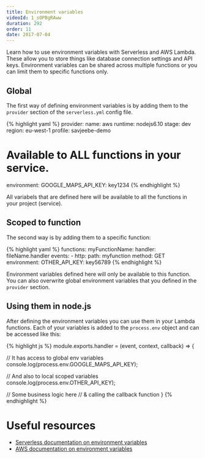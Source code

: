 ```yaml
---
title: Environment variables
videoId: 1_sOPBgRAww
duration: 292
order: 11
date: 2017-07-04
---
```


Learn how to use environment variables with Serverless and AWS Lambda. These allow you to store things like database connection settings and API keys. Environment variables can be shared across multiple functions or you can limit them to specific functions only.

## Global
The first way of defining environment variables is by adding them to the ``provider`` section of the ``serverless.yml`` config file.

{% highlight yaml %}
provider:
  name: aws
  runtime: nodejs6.10
  stage: dev
  region: eu-west-1
  profile: savjeebe-demo

  # Available to ALL functions in your service.
  environment:
    GOOGLE_MAPS_API_KEY: key1234
{% endhighlight %}

All variabels that are defined here will be available to all the functions in your project (service).

## Scoped to function
The second way is by adding them to a specific function:

{% highlight yaml %}
functions:
  myFunctionName:
    handler: fileName.handler
    events:
      - http:
          path: myfunction
          method: GET
    environment:
      OTHER_API_KEY: key56789
{% endhighlight %}

Environment variables defined here will only be available to this function. You can also overwrite global environment variables that you defined in the ``provider`` section.

## Using them in node.js
After defining the environment variables you can use them in your Lambda functions. Each of your variables is added to the ``process.env`` object and can be accessed like this:

{% highlight js %}
module.exports.handler = (event, context, callback) => {

  // It has access to global env variables
  console.log(process.env.GOOGLE_MAPS_API_KEY);

  // And also to local scoped variables
  console.log(process.env.OTHER_API_KEY);

  // Some business logic here
  // & calling the callback function
}
{% endhighlight %}

# Useful resources
* <a href="https://serverless.com/framework/docs/providers/aws/guide/functions#environment-variables" target="_blank">Serverless documentation on environment variables</a>
* <a href="http://docs.aws.amazon.com/lambda/latest/dg/env_variables.html" target="_blank">AWS documentation on environment variables</a>


